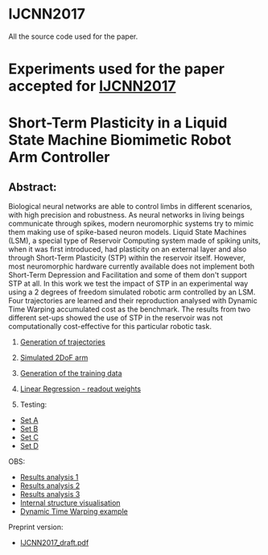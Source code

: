 # IJCNN2017
All the source code used for the paper.


# Experiments used for the paper accepted for [IJCNN2017](http://www.ijcnn.org/)
# Short-Term Plasticity in a Liquid State Machine Biomimetic Robot Arm Controller

## Abstract:
Biological neural networks are able to control limbs in different scenarios, with high precision and robustness. As neural networks in living beings communicate through spikes, modern neuromorphic systems try to mimic them making use of spike-based neuron models. Liquid State Machines (LSM), a special type of Reservoir Computing system made of spiking units, when it was first introduced, had plasticity on an external layer and also through Short-Term Plasticity (STP) within the reservoir itself. However, most neuromorphic hardware currently available does not implement both Short-Term Depression and Facilitation and some of them don't support STP at all. In this work we test the impact of STP in an experimental way using a 2 degrees of freedom simulated robotic arm controlled by an LSM. Four trajectories are learned and their reproduction analysed with Dynamic Time Warping accumulated cost as the benchmark. The results from two different set-ups showed the use of STP in the reservoir was not computationally cost-effective for this particular robotic task.


1) [Generation of trajectories](https://github.com/ricardodeazambuja/IJCNN2017/blob/master/2DofArm_simulation_data_generator-figures.ipynb)

2) [Simulated 2DoF arm](https://github.com/ricardodeazambuja/IJCNN2017/blob/master/2DofArm_simulation_data_generator_and_physics.ipynb)

3) [Generation of the training data](https://github.com/ricardodeazambuja/IJCNN2017/blob/master/2DofArm_simulation-Main.ipynb)

4) [Linear Regression - readout weights](https://github.com/ricardodeazambuja/IJCNN2017/blob/master/2DofArm_simulation_linear_regression.ipynb)

5) Testing:
- [Set A](https://github.com/ricardodeazambuja/IJCNN2017/blob/master/2DofArm_simulation_testing_learned_readouts-A-STP_ON.ipynb)
- [Set B](https://github.com/ricardodeazambuja/IJCNN2017/blob/master/2DofArm_simulation_testing_learned_readouts-B-STP_OFF.ipynb)
- [Set C](https://github.com/ricardodeazambuja/IJCNN2017/blob/master/2DofArm_simulation_testing_learned_readouts-C-STP_ON.ipynb)
- [Set D](https://github.com/ricardodeazambuja/IJCNN2017/blob/master/2DofArm_simulation_testing_learned_readouts-D-STP_OFF.ipynb)


OBS:  
- [Results analysis 1](https://github.com/ricardodeazambuja/IJCNN2017/blob/master/___2DofArm_simulation_testing_analysis.ipynb)
- [Results analysis 2](https://github.com/ricardodeazambuja/IJCNN2017/blob/master/___2DofArm_simulation_testing_learned_readouts-analysis-metric-individual-sets.ipynb)
- [Results analysis 3](https://github.com/ricardodeazambuja/IJCNN2017/blob/master/___2DofArm_simulation_testing_learned_readouts-analysis.ipynb)
- [Internal structure visualisation](https://github.com/ricardodeazambuja/IJCNN2017/blob/master/2DofArm_simulation_3D_printing_of_liquid_structure.ipynb)
- [Dynamic Time Warping example](https://github.com/ricardodeazambuja/IJCNN2017/blob/master/DTW_Visualisation_Example.ipynb)

Preprint version:  
- [IJCNN2017_draft.pdf](https://github.com/ricardodeazambuja/IJCNN2017/raw/master/IJCNN2017_draft.pdf)





